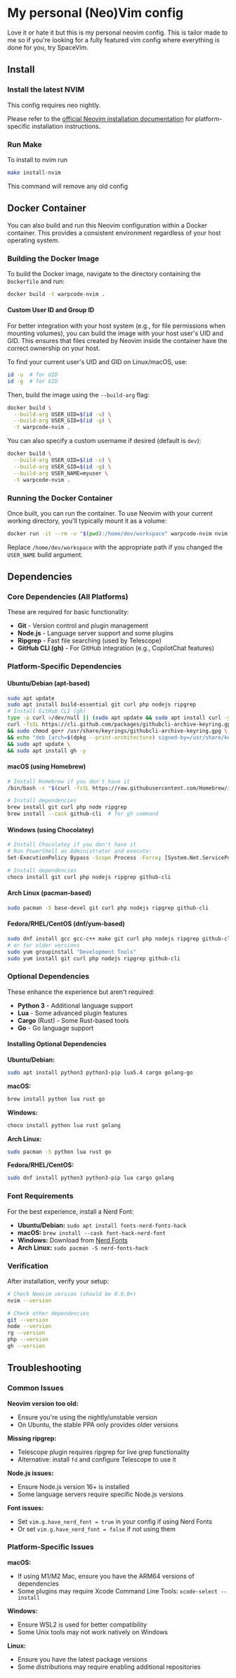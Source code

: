 # My personal (Neo)Vim config
Love it or hate it but this is my personal neovim config. This is tailor made to me so if you're looking for a fully featured vim config where everything is done for you, try SpaceVim.

## Install
### Install the latest NVIM

This config requires neo nightly.

Please refer to the [official Neovim installation documentation](https://github.com/neovim/neovim/blob/master/INSTALL.md#install-from-package) for platform-specific installation instructions.

### Run Make
To install to nvim run
```bash
make install-nvim
```

This command will remove any old config

## Docker Container

You can also build and run this Neovim configuration within a Docker container. This provides a consistent environment regardless of your host operating system.

### Building the Docker Image

To build the Docker image, navigate to the directory containing the `Dockerfile` and run:

```bash
docker build -t warpcode-nvim .
```

#### Custom User ID and Group ID

For better integration with your host system (e.g., for file permissions when mounting volumes), you can build the image with your host user's UID and GID. This ensures that files created by Neovim inside the container have the correct ownership on your host.

To find your current user's UID and GID on Linux/macOS, use:
```bash
id -u  # for UID
id -g  # for GID
```

Then, build the image using the `--build-arg` flag:

```bash
docker build \
  --build-arg USER_UID=$(id -u) \
  --build-arg USER_GID=$(id -g) \
  -t warpcode-nvim .
```

You can also specify a custom username if desired (default is `dev`):
```bash
docker build \
  --build-arg USER_UID=$(id -u) \
  --build-arg USER_GID=$(id -g) \
  --build-arg USER_NAME=myuser \
  -t warpcode-nvim .
```

### Running the Docker Container

Once built, you can run the container. To use Neovim with your current working directory, you'll typically mount it as a volume:

```bash
docker run -it --rm -v "$(pwd):/home/dev/workspace" warpcode-nvim nvim /home/dev/workspace
```

Replace `/home/dev/workspace` with the appropriate path if you changed the `USER_NAME` build argument.

## Dependencies

### Core Dependencies (All Platforms)
These are required for basic functionality:
- **Git** - Version control and plugin management
- **Node.js** - Language server support and some plugins
- **Ripgrep** - Fast file searching (used by Telescope)
- **GitHub CLI (gh)** - For GitHub integration (e.g., CopilotChat features)

### Platform-Specific Dependencies

#### Ubuntu/Debian (apt-based)
```bash
sudo apt update
sudo apt install build-essential git curl php nodejs ripgrep
# Install GitHub CLI (gh)
type -p curl >/dev/null || (sudo apt update && sudo apt install curl -y)
curl -fsSL https://cli.github.com/packages/githubcli-archive-keyring.gpg | sudo dd of=/usr/share/keyrings/githubcli-archive-keyring.gpg \
&& sudo chmod go+r /usr/share/keyrings/githubcli-archive-keyring.gpg \
&& echo "deb [arch=$(dpkg --print-architecture) signed-by=/usr/share/keyrings/githubcli-archive-keyring.gpg] https://cli.github.com/packages stable main" | sudo tee /etc/apt/sources.list.d/github-cli.list > /dev/null \
&& sudo apt update \
&& sudo apt install gh -y
```

#### macOS (using Homebrew)
```bash
# Install Homebrew if you don't have it
/bin/bash -c "$(curl -fsSL https://raw.githubusercontent.com/Homebrew/install/HEAD/install.sh)"

# Install dependencies
brew install git curl php node ripgrep
brew install --cask github-cli  # for gh command
```

#### Windows (using Chocolatey)
```bash
# Install Chocolatey if you don't have it
# Run PowerShell as Administrator and execute:
Set-ExecutionPolicy Bypass -Scope Process -Force; [System.Net.ServicePointManager]::SecurityProtocol = [System.Net.ServicePointManager]::SecurityProtocol -bor 3072; iex ((New-Object System.Net.WebClient).DownloadString('https://community.chocolatey.org/install.ps1'))

# Install dependencies
choco install git curl php nodejs ripgrep github-cli
```

#### Arch Linux (pacman-based)
```bash
sudo pacman -S base-devel git curl php nodejs ripgrep github-cli
```

#### Fedora/RHEL/CentOS (dnf/yum-based)
```bash
sudo dnf install gcc gcc-c++ make git curl php nodejs ripgrep github-cli
# or for older versions
sudo yum groupinstall "Development Tools"
sudo yum install git curl php nodejs ripgrep github-cli
```

### Optional Dependencies
These enhance the experience but aren't required:
- **Python 3** - Additional language support
- **Lua** - Some advanced plugin features
- **Cargo** (Rust) - Some Rust-based tools
- **Go** - Go language support

#### Installing Optional Dependencies

**Ubuntu/Debian:**
```bash
sudo apt install python3 python3-pip lua5.4 cargo golang-go
```

**macOS:**
```bash
brew install python lua rust go
```

**Windows:**
```bash
choco install python lua rust golang
```

**Arch Linux:**
```bash
sudo pacman -S python lua rust go
```

**Fedora/RHEL/CentOS:**
```bash
sudo dnf install python3 python3-pip lua cargo golang
```

### Font Requirements
For the best experience, install a Nerd Font:
- **Ubuntu/Debian:** `sudo apt install fonts-nerd-fonts-hack`
- **macOS:** `brew install --cask font-hack-nerd-font`
- **Windows:** Download from [Nerd Fonts](https://www.nerdfonts.com/font-downloads)
- **Arch Linux:** `sudo pacman -S nerd-fonts-hack`

### Verification
After installation, verify your setup:
```bash
# Check Neovim version (should be 0.9.0+)
nvim --version

# Check other dependencies
git --version
node --version
rg --version
php --version
gh --version
```

## Troubleshooting

### Common Issues

**Neovim version too old:**
- Ensure you're using the nightly/unstable version
- On Ubuntu, the stable PPA only provides older versions

**Missing ripgrep:**
- Telescope plugin requires ripgrep for live grep functionality
- Alternative: install `fd` and configure Telescope to use it

**Node.js issues:**
- Ensure Node.js version 16+ is installed
- Some language servers require specific Node.js versions

**Font issues:**
- Set `vim.g.have_nerd_font = true` in your config if using Nerd Fonts
- Or set `vim.g.have_nerd_font = false` if not using them

### Platform-Specific Issues

**macOS:**
- If using M1/M2 Mac, ensure you have the ARM64 versions of dependencies
- Some plugins may require Xcode Command Line Tools: `xcode-select --install`

**Windows:**
- Ensure WSL2 is used for better compatibility
- Some Unix tools may not work natively on Windows

**Linux:**
- Ensure you have the latest package versions
- Some distributions may require enabling additional repositories
